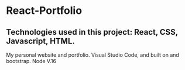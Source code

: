 # React-Portfolio
## Technologies used in this project: React, CSS, Javascript, HTML.
My personal website and portfolio. Visual Studio Code, and built on and bootstrap.
Node V.16
